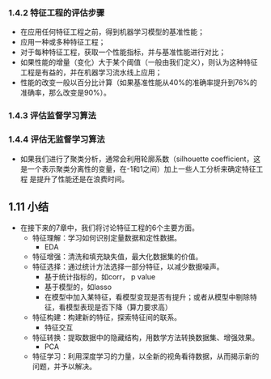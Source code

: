 ### 1.4.2 特征工程的评估步骤
* 在应用任何特征工程之前，得到机器学习模型的基准性能；
* 应用一种或多种特征工程；
* 对于每种特征工程，获取一个性能指标，并与基准性能进行对比；
* 如果性能的增量（变化）大于某个阈值（一般由我们定义），则认为这种特征工程是有益的，并在机器学习流水线上应用；
* 性能的改变一般以百分比计算（如果基准性能从40%的准确率提升到76%的准确率，那么改变是90%）。
### 1.4.3 评估监督学习算法
### 1.4.4 评估无监督学习算法
* 如果我们进行了聚类分析，通常会利用轮廓系数（silhouette coefficient，这是一个表示聚类分离性的变量，在-1和1之间）加上一些人工分析来确定特征工程
是提升了性能还是在浪费时间。
## 1.11 小结
* 在接下来的7章中，我们将讨论特征工程的6个主要方面。
  + 特征理解：学习如何识别定量数据和定性数据。
    - EDA
  + 特征增强：清洗和填充缺失值，最大化数据集的价值。
  + 特征选择：通过统计方法选择一部分特征，以减少数据噪声。
    - 基于统计指标的，如corr， p value
    - 基于模型的，如lasso
    - 在模型中加入某特征，看模型变现是否有提升；或者从模型中剔除特征，看模型表现是否下降（算力要求高）
  + 特征构建：构建新的特征，探索特征间的联系。
    - 特征交互
  + 特征转换：提取数据中的隐藏结构，用数学方法转换数据集、增强效果。
    - PCA
  + 特征学习：利用深度学习的力量，以全新的视角看待数据，从而揭示新的问题，并予以解决。
